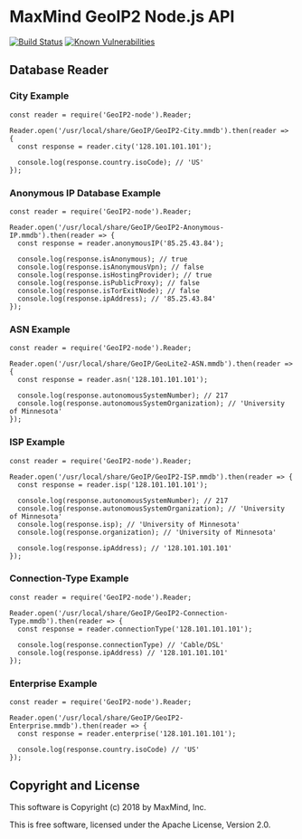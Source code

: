 # MaxMind GeoIP2 Node.js API

[![Build Status](https://api.travis-ci.com/maxmind/GeoIP2-node.svg?branch=master)](https://travis-ci.com/maxmind/GeoIP2-node)
[![Known Vulnerabilities](https://snyk.io/test/github/maxmind/GeoIP2-node/badge.svg)](https://snyk.io/test/github/maxmind/GeoIP2-node)

## Database Reader

### City Example

```
const reader = require('GeoIP2-node').Reader;

Reader.open('/usr/local/share/GeoIP/GeoIP2-City.mmdb').then(reader => {
  const response = reader.city('128.101.101.101');

  console.log(response.country.isoCode); // 'US'
});
```

### Anonymous IP Database Example

```
const reader = require('GeoIP2-node').Reader;

Reader.open('/usr/local/share/GeoIP/GeoIP2-Anonymous-IP.mmdb').then(reader => {
  const response = reader.anonymousIP('85.25.43.84');

  console.log(response.isAnonymous); // true
  console.log(response.isAnonymousVpn); // false
  console.log(response.isHostingProvider); // true
  console.log(response.isPublicProxy); // false
  console.log(response.isTorExitNode); // false
  console.log(response.ipAddress); // '85.25.43.84'
});
```

### ASN Example

```
const reader = require('GeoIP2-node').Reader;

Reader.open('/usr/local/share/GeoIP/GeoLite2-ASN.mmdb').then(reader => {
  const response = reader.asn('128.101.101.101');

  console.log(response.autonomousSystemNumber); // 217
  console.log(response.autonomousSystemOrganization); // 'University of Minnesota'
});
```

### ISP Example

```
const reader = require('GeoIP2-node').Reader;

Reader.open('/usr/local/share/GeoIP/GeoIP2-ISP.mmdb').then(reader => {
  const response = reader.isp('128.101.101.101');

  console.log(response.autonomousSystemNumber); // 217
  console.log(response.autonomousSystemOrganization); // 'University of Minnesota'
  console.log(response.isp); // 'University of Minnesota'
  console.log(response.organization); // 'University of Minnesota'

  console.log(response.ipAddress); // '128.101.101.101'
});
```

### Connection-Type Example

```
const reader = require('GeoIP2-node').Reader;

Reader.open('/usr/local/share/GeoIP/GeoIP2-Connection-Type.mmdb').then(reader => {
  const response = reader.connectionType('128.101.101.101');

  console.log(response.connectionType) // 'Cable/DSL'
  console.log(response.ipAddress) // '128.101.101.101'
});
```

### Enterprise Example

```
const reader = require('GeoIP2-node').Reader;

Reader.open('/usr/local/share/GeoIP/GeoIP2-Enterprise.mmdb').then(reader => {
  const response = reader.enterprise('128.101.101.101');

  console.log(response.country.isoCode) // 'US'
});
```

## Copyright and License ##

This software is Copyright (c) 2018 by MaxMind, Inc.

This is free software, licensed under the Apache License, Version 2.0.
